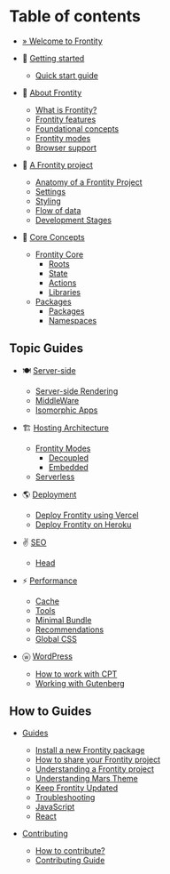 # Table of contents

* [» Welcome to Frontity](README.md)

* 🚀 [Getting started](getting-started/README.md)
  * [Quick start guide](getting-started/quick-start-guide.md)

* 📃 [About Frontity](about-frontity/README.md)
  * [What is Frontity?](about-frontity/what-is-frontity.md.md)
  * [Frontity features](about-frontity/frontity-features.md)
  * [Foundational concepts](about-frontity/foundational-concepts.md)
  * [Frontity modes](about-frontity/frontity-modes.md)
  * [Browser support](about-frontity/browser-support.md)

* 💼 [A Frontity project](a-frontity-project/README.md)
  * [Anatomy of a Frontity Project](a-frontity-project/anatomy-of-a-frontity-project.md)
  * [Settings](a-frontity-project/settings.md)
  * [Styling](a-frontity-project/styling.md)
  * [Flow of data](a-frontity-project/flow-of-data.md)
  * [Development Stages](a-frontity-project/development-stages.md)

* 💙 [Core Concepts](learning-frontity/README.md)
  * [Frontity Core](core-concepts/frontity-core/README.md)
    * [Roots](learning-frontity/roots.md)
    * [State](learning-frontity/state.md)
    * [Actions](learning-frontity/actions.md)
    * [Libraries](learning-frontity/libraries.md)
  * [Packages](packages/frontity-core/README.md)
    * [Packages](learning-frontity/packages.md)
    * [Namespaces](learning-frontity/namespaces.md)

## Topic Guides

* 🍽  [Server-side](server-side-rendering/README.md)  
  * [Server-side Rendering](server-side-rendering/README.md)  
  * [MiddleWare](hosting-architecture/middleware.md)  
  * [Isomorphic Apps](server-side-rendering/isomorphic-apps.md)  
  
* 🏗  [Hosting Architecture](hosting-architecture/README.md)  
  * [Frontity Modes](hosting-architecture/frontity-modes.md)  
    * [Decoupled](hosting-architecture/decoupled.md)  
    * [Embedded](hosting-architecture/embedded.md)  
  * [Serverless](hosting-architecture/serverless.md)  

* 🌎 [Deployment](deployment/README.md)
  * [Deploy Frontity using Vercel](deployment/deploy-using-vercel.md)
  * [Deploy Frontity on Heroku](deployment/deploy-on-heroku.md)

* ✌️ [SEO](SEO/README.md)
  * [Head](SEO/head.md)

* ⚡️ [Performance](performance/README.md)
  * [Cache](performance/cache.md)
  * [Tools](performance/tools.md)
  * [Minimal Bundle](performance/minimal-bundle.md)
  * [Recommendations](performance/recommendations.md)
  * [Global CSS](performance/global-css.md)
  
* ⓦ [WordPress](wordpress/README.md)
  * [How to work with CPT](wordpress/how-to-work-with-cpt.md)
  * [Working with Gutenberg](wordpress/working-with-gutenberg.md)

## How to Guides

* [Guides](guides/README.md)
  * [Install a new Frontity package](guides/install-a-new-package.md)
  * [How to share your Frontity project](guides/how-to-share-a-frontity-project.md)
  * [Understanding a Frontity project](guides/understanding-mars-theme.md)
  * [Understanding Mars Theme](guides/understanding-mars-theme-1.md)
  * [Keep Frontity Updated](guides/keep-frontity-updated.md)
  * [Troubleshooting](guides/troubleshooting.md)
  * [JavaScript](guides/javascript-basics.md)
  * [React](guides/react-basic.md)
  
* [Contributing](contributing/README.md)
  * [How to contribute?](contributing/how-to-contribute.md)
  * [Contributing Guide](contributing/code-contribution-guide.md)